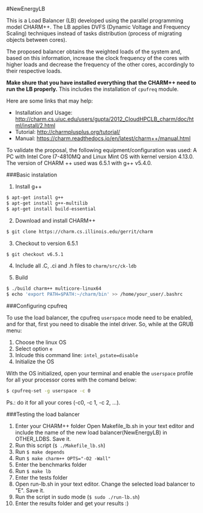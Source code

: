 #NewEnergyLB

This is a Load Balancer (LB) developed using the parallel programming model CHARM++. The LB applies DVFS (Dynamic Voltage and Frequency Scaling) techniques instead of tasks distribution (process of migrating objects between cores).

The proposed balancer obtains the weighted loads of the system and, based on this information, increase the clock frequency of the cores with higher loads and decrease the frequency of the other cores, accordingly to their respective loads.

**Make shure that you have installed everything that the CHARM++ need to run the LB properly.** This includes the installation of `cpufreq` module.

Here are some links that may help: 

- Installation and Usage: http://charm.cs.uiuc.edu/users/gupta/2012_CloudHPCLB_charm/doc/html/install/2.html
- Tutorial: http://charmplusplus.org/tutorial/
- Manual: https://charm.readthedocs.io/en/latest/charm++/manual.html

To validate the proposal, the following equipment/configuration was used:
A PC with Intel Core I7-4810MQ and Linux Mint OS with kernel version 4.13.0. The version of CHARM ++ used was 6.5.1 with g++ v5.4.0.

###Basic instalation

1. Install g++
```bash
$ apt-get install g++
$ apt-get install g++-multilib
$ apt-get install build-essential
```

2. Download and install CHARM++
```bash
$ git clone https://charm.cs.illinois.edu/gerrit/charm
```

3. Checkout to version 6.5.1
```bash
$ git checkout v6.5.1
```

4. Include all .C, .ci and .h files to `charm/src/ck-ldb`

5. Build
```bash
$ ./build charm++ multicore-linux64
$ echo 'export PATH=$PATH:~/charm/bin' >> /home/your_user/.bashrc
```

###Configuring cpufreq

To use the load balancer, the cpufreq `userspace` mode need to be enabled, and for that, first you need to disable the intel driver. So, while at the GRUB menu:

1. Choose the linux OS
2. Select option `e`
3. Inlcude this command line: `intel_pstate=disable`
4. Initialize the OS

With the OS initialized, open your terminal and enable the `userspace` profile for all your processor cores with the comand below:
```bash
$ cpufreq-set -g userspace -c 0
```
Ps.: do it for all your cores (-c0, -c 1, -c 2, ...).

###Testing the load balancer

1. Enter your CHARM++ folder 
Open Makefile_lb.sh in your text editor and include the name of the new load balancer(NewEnergyLB) in OTHER_LDBS. Save it.
2. Run this script (`$ ./Makefile_lb.sh`)
3. Run `$ make depends`
4. Run `$ make charm++ OPTS="-O2 -Wall"`
5. Enter the benchmarks folder
6. Run `$ make lb`
7. Enter the tests folder
8. Open run-lb.sh in your text editor. Change the selected load balancer to "E". Save it.
9. Run the script in sudo mode (`$ sudo ./run-lb.sh`)
10. Enter the results folder and get your results :)